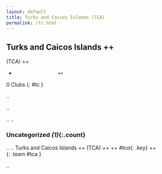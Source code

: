 ```yaml
---
layout: default
title: Turks and Caicos Islands (TCA)
permalink: /tc.html
---
```



## Turks and Caicos Islands   ++
(TCA)  ++
-                     ++
0 Clubs
{: #tc }


.. 




.. 




.. 
.. 


### Uncategorized _(1)_{:.count}


..
..
Turks and Caicos Islands  ++
 (TCA) ++
 ++
_#tca_{: .key} ++
<br>
{: .team #tca }




.. 
 

